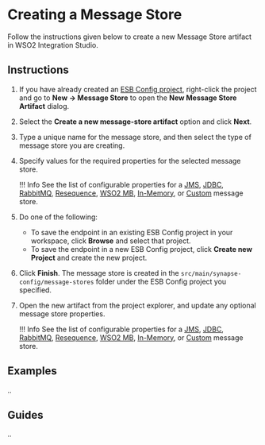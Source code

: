 # Creating a Message Store

Follow the instructions given below to create a new Message Store artifact in WSO2 Integration Studio.

## Instructions

1. If you have already created an [ESB Config project](../../creating-projects/#esb-config-project), right-click the project and go to **New → Message Store** to open the **New Message Store Artifact** dialog.
2. Select the **Create a new message-store artifact** option and click **Next**.
3. Type a unique name for the message store, and then select the type of message store you are creating.
4. Specify values for the required properties for the selected message store.

	!!! Info
        See the list of configurable properties for a [JMS](../../references/synapse-properties/message-stores/jms-msg-store-properties.md), [JDBC](../../references/synapse-properties/message-stores/jdbc-msg-store-properties.md), [RabbitMQ](../../references/synapse-properties/message-stores/rabbitmq-msg-store-properties.md), [Resequence](../../references/synapse-properties/message-stores/resequence-msg-store-properties.md), [WSO2 MB](../../references/synapse-properties/message-stores/wso2mb-msg-store-properties.md), [In-Memory](../../references/synapse-properties/message-stores/in-memory-msg-store-properties.md), or [Custom](../../references/synapse-properties/message-stores/custom-msg-store-properties.md) message store.

5. Do one of the following:  
	-   To save the endpoint in an existing ESB Config project in your workspace, click **Browse** and select that project.
	-   To save the endpoint in a new ESB Config project, click **Create new Project** and create the new project.
6. Click **Finish**. The message store is created in the `src/main/synapse-config/message-stores` folder under the ESB Config project you specified.
7. Open the new artifact from the project explorer, and update any optional message store properties.

	!!! Info
        See the list of configurable properties for a [JMS](../../references/synapse-properties/message-stores/jms-msg-store-properties.md), [JDBC](../../references/synapse-properties/message-stores/jdbc-msg-store-properties.md), [RabbitMQ](../../references/synapse-properties/message-stores/rabbitmq-msg-store-properties.md), [Resequence](../../references/synapse-properties/message-stores/resequence-msg-store-properties.md), [WSO2 MB](../../references/synapse-properties/message-stores/wso2mb-msg-store-properties.md), [In-Memory](../../references/synapse-properties/message-stores/in-memory-msg-store-properties.md), or [Custom](../../references/synapse-properties/message-stores/custom-msg-store-properties.md) message store.

## Examples
..

## Guides
..
